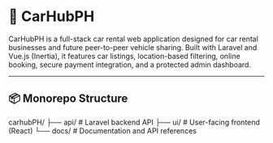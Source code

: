 # 🚗 CarHubPH

CarHubPH is a full-stack car rental web application designed for car rental businesses and future peer-to-peer vehicle sharing. Built with Laravel and Vue.js (Inertia), it features car listings, location-based filtering, online booking, secure payment integration, and a protected admin dashboard.

---

## 📦 Monorepo Structure
carhubPH/
├── api/ # Laravel backend API
├── ui/ # User-facing frontend (React)
└── docs/ # Documentation and API references